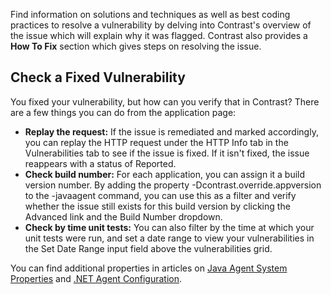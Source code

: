 <!--
title: "How to Fix Vulnerabilities"
description: "Overview of remediating vulnerabilities"
tags: "user remediate vulnerability quick start guide fix"
-->

Find information on solutions and techniques as well as best coding practices to resolve a vulnerability by delving into Contrast's overview of the issue which will explain why it was flagged. Contrast also provides a **How To Fix** section which gives steps on resolving the issue.

## Check a Fixed Vulnerability
You fixed your vulnerability, but how can you verify that in Contrast? There are a few things you can do from the application page:

* **Replay the request:** If the issue is remediated and marked accordingly, you can replay the HTTP request under the HTTP Info tab in the Vulnerabilities tab to see if the issue is fixed. If it isn't fixed, the issue reappears with a status of Reported.
* **Check build number:** For each application, you can assign it a build version number. By adding the property -Dcontrast.override.appversion to the -javaagent command, you can use this as a filter and verify whether the issue still exists for this build version by clicking the Advanced link and the Build Number dropdown.
* **Check by time unit tests:** You can also filter by the time at which your unit tests were run, and set a date range to view your vulnerabilities in the Set Date Range input field above the vulnerabilities grid.

You can find additional properties in articles on [Java Agent System Properties](installation_javaconfig.html#system) and [.NET Agent Configuration](installation_netconfig.html#config). 